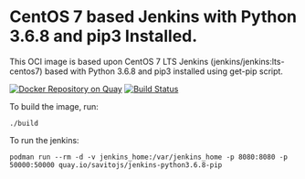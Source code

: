 # CentOS 7 based Jenkins with Python 3.6.8 and pip3 Installed.
This OCI image is based upon CentOS 7 LTS Jenkins (jenkins/jenkins:lts-centos7) based with Python 3.6.8 and pip3 installed using get-pip script.


[![Docker Repository on Quay](https://quay.io/repository/savitojs/jenkins-python3.6.8-pip/status "Docker Repository on Quay")](https://quay.io/repository/savitojs/jenkins-python3.6.8-pip)
[![Build Status](https://img.shields.io/badge/ocker-Build-green)](https://hub.docker.com/repository/docker/savitojs/jenkins-python3.6.8-pip)


To build the image, run:

````
./build
````

To run the jenkins:

```
podman run --rm -d -v jenkins_home:/var/jenkins_home -p 8080:8080 -p 50000:50000 quay.io/savitojs/jenkins-python3.6.8-pip
```
